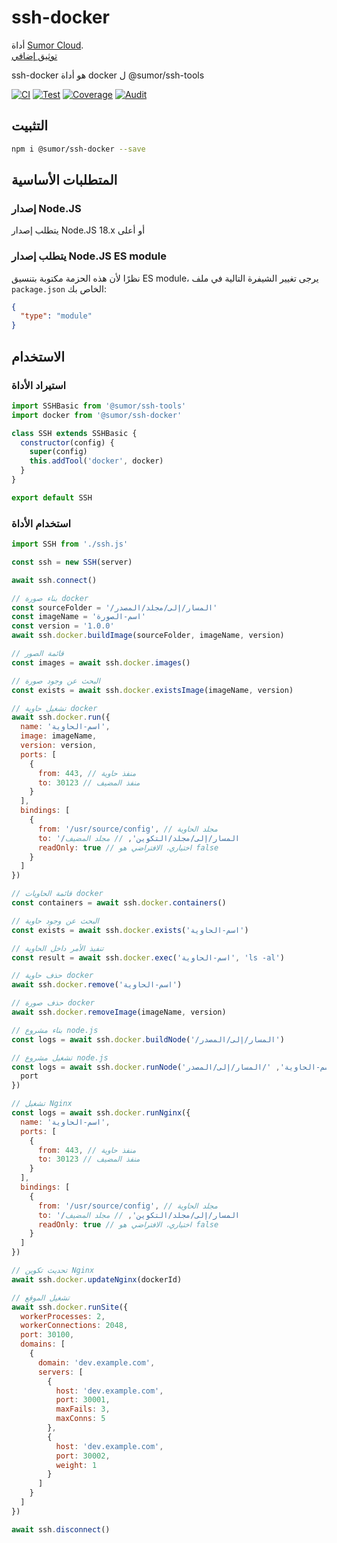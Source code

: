 # ssh-docker

أداة [Sumor Cloud](https://sumor.cloud).  
[توثيق إضافي](https://sumor.cloud/ssh-docker)

ssh-docker هو أداة docker ل @sumor/ssh-tools

[![CI](https://github.com/sumor-cloud/ssh-docker/actions/workflows/ci.yml/badge.svg)](https://github.com/sumor-cloud/ssh-docker/actions/workflows/ci.yml)
[![Test](https://github.com/sumor-cloud/ssh-docker/actions/workflows/ut.yml/badge.svg)](https://github.com/sumor-cloud/ssh-docker/actions/workflows/ut.yml)
[![Coverage](https://github.com/sumor-cloud/ssh-docker/actions/workflows/coverage.yml/badge.svg)](https://github.com/sumor-cloud/ssh-docker/actions/workflows/coverage.yml)
[![Audit](https://github.com/sumor-cloud/ssh-docker/actions/workflows/audit.yml/badge.svg)](https://github.com/sumor-cloud/ssh-docker/actions/workflows/audit.yml)

## التثبيت

```bash
npm i @sumor/ssh-docker --save
```

## المتطلبات الأساسية

### إصدار Node.JS

يتطلب إصدار Node.JS 18.x أو أعلى

### يتطلب إصدار Node.JS ES module

نظرًا لأن هذه الحزمة مكتوبة بتنسيق ES module،
يرجى تغيير الشيفرة التالية في ملف `package.json` الخاص بك:

```json
{
  "type": "module"
}
```

## الاستخدام

### استيراد الأداة

```js
import SSHBasic from '@sumor/ssh-tools'
import docker from '@sumor/ssh-docker'

class SSH extends SSHBasic {
  constructor(config) {
    super(config)
    this.addTool('docker', docker)
  }
}

export default SSH
```

### استخدام الأداة

```js
import SSH from './ssh.js'

const ssh = new SSH(server)

await ssh.connect()

// بناء صورة docker
const sourceFolder = '/المسار/إلى/مجلد/المصدر'
const imageName = 'اسم-الصورة'
const version = '1.0.0'
await ssh.docker.buildImage(sourceFolder, imageName, version)

// قائمة الصور
const images = await ssh.docker.images()

// البحث عن وجود صورة
const exists = await ssh.docker.existsImage(imageName, version)

// تشغيل حاوية docker
await ssh.docker.run({
  name: 'اسم-الحاوية',
  image: imageName,
  version: version,
  ports: [
    {
      from: 443, // منفذ حاوية
      to: 30123 // منفذ المضيف
    }
  ],
  bindings: [
    {
      from: '/usr/source/config', // مجلد الحاوية
      to: '/المسار/إلى/مجلد/التكوين', // مجلد المضيف
      readOnly: true // اختياري، الافتراضي هو false
    }
  ]
})

// قائمة الحاويات docker
const containers = await ssh.docker.containers()

// البحث عن وجود حاوية
const exists = await ssh.docker.exists('اسم-الحاوية')

// تنفيذ الأمر داخل الحاوية
const result = await ssh.docker.exec('اسم-الحاوية', 'ls -al')

// حذف حاوية docker
await ssh.docker.remove('اسم-الحاوية')

// حذف صورة docker
await ssh.docker.removeImage(imageName, version)

// بناء مشروع node.js
const logs = await ssh.docker.buildNode('/المسار/إلى/المصدر')

// تشغيل مشروع node.js
const logs = await ssh.docker.runNode('اسم-الحاوية', '/المسار/إلى/المصدر', {
  port
})

// تشغيل Nginx
const logs = await ssh.docker.runNginx({
  name: 'اسم-الحاوية',
  ports: [
    {
      from: 443, // منفذ حاوية
      to: 30123 // منفذ المضيف
    }
  ],
  bindings: [
    {
      from: '/usr/source/config', // مجلد الحاوية
      to: '/المسار/إلى/مجلد/التكوين', // مجلد المضيف
      readOnly: true // اختياري، الافتراضي هو false
    }
  ]
})

// تحديث تكوين Nginx
await ssh.docker.updateNginx(dockerId)

// تشغيل الموقع
await ssh.docker.runSite({
  workerProcesses: 2,
  workerConnections: 2048,
  port: 30100,
  domains: [
    {
      domain: 'dev.example.com',
      servers: [
        {
          host: 'dev.example.com',
          port: 30001,
          maxFails: 3,
          maxConns: 5
        },
        {
          host: 'dev.example.com',
          port: 30002,
          weight: 1
        }
      ]
    }
  ]
})

await ssh.disconnect()
```
